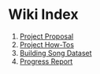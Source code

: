 # Wiki Index

1. [Project Proposal](./project-proposal.md)
2. [Project How-Tos](./project-howto.md)
3. [Building Song Dataset](./build-library-dataset.md)
4. [Progress Report](./progress-report.html)